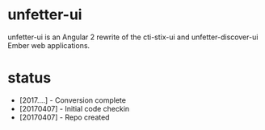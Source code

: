 # unfetter-ui

unfetter-ui is an Angular 2 rewrite of the cti-stix-ui and unfetter-discover-ui Ember web applications.  

# status

* [2017....] - Conversion complete
* [20170407] - Initial code checkin
* [20170407] - Repo created
